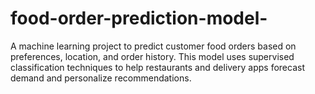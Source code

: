 # food-order-prediction-model-
A machine learning project to predict customer food orders based on preferences, location, and order history. This model uses supervised classification techniques to help restaurants and delivery apps forecast demand and personalize recommendations.
